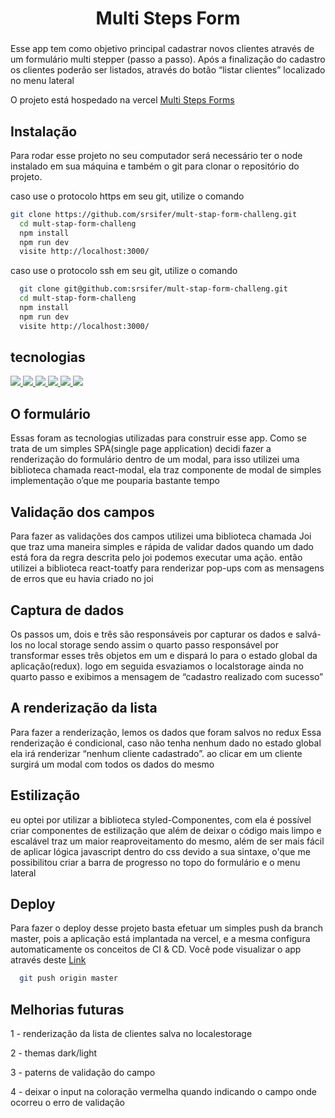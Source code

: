  <h1 align="center">Multi Steps Form</h1>



###
Esse app tem como objetivo principal cadastrar novos clientes através de um formulário multi stepper (passo a passo). 
Após a finalização do cadastro os clientes poderão ser listados, através do botão “listar clientes” localizado no menu lateral


O projeto está hospedado na vercel [Multi Steps Forms](https://mult-stap-form-challeng.vercel.app/)
## Instalação

Para rodar esse projeto no seu computador será necessário ter o node instalado em sua máquina
e também o git para clonar o repositório  do projeto.

caso use o protocolo https em seu git, utilize o comando

```bash
git clone https://github.com/srsifer/mult-stap-form-challeng.git
  cd mult-stap-form-challeng
  npm install
  npm run dev
  visite http://localhost:3000/

```

caso use o protocolo ssh em seu git, utilize o comando

```bash
  git clone git@github.com:srsifer/mult-stap-form-challeng.git
  cd mult-stap-form-challeng
  npm install
  npm run dev
  visite http://localhost:3000/
```


## tecnologias
<div>
  <a href="https://javascript.info/">
    <img src="https://img.shields.io/badge/javascript-339933?style=for-the-badge&logo=javascript&color=black" />
  </a>
  <a href="https://developer.mozilla.org/pt-BR/docs/Web/HTML">
    <img src="https://img.shields.io/badge/html5-339933?style=for-the-badge&logo=html5&color=black" />
  </a>
  <a href="https://www.w3schools.com/cssref/">
    <img src="https://img.shields.io/badge/css-339933?style=for-the-badge&logo=css3&color=black" />
  </a>
  <a href="https://pt-br.reactjs.org/docs/getting-started.html">
    <img src="https://img.shields.io/badge/React-339933?style=for-the-badge&logo=react&color=black" />
  </a>
  <a href="https://redux-toolkit.js.org/introduction/getting-started">
    <img src="https://img.shields.io/badge/redux--toolkit-339933?style=for-the-badge&logo=redux&color=black" />
  </a>
  <a href="https://styled-components.com/docs">
    <img src="https://img.shields.io/badge/Styled--Components-339933?style=for-the-badge&logo=styledcomponents&color=black" />
  </a>
</div>


## O formulário
Essas foram as tecnologias utilizadas para construir esse app.
Como se trata de um simples SPA(single page application) decidi fazer a renderização do formulário dentro de um modal, para isso utilizei uma biblioteca chamada react-modal, ela traz componente de modal de simples implementação o’que me pouparia bastante tempo
<br />
 
## Validação dos campos
Para fazer as validações dos campos utilizei uma biblioteca chamada Joi
que traz uma maneira simples e rápida de validar dados  quando um dado está fora da regra descrita pelo joi podemos executar uma ação. então utilizei a biblioteca react-toatfy para renderizar pop-ups com as mensagens de erros que eu havia criado no joi
<br />
 
## Captura de dados
Os passos um, dois e três são responsáveis por capturar os dados e salvá-los no local storage sendo assim o quarto passo responsável por transformar esses três objetos em um e dispará lo para o estado global da aplicação(redux). logo em seguida esvaziamos o localstorage ainda no quarto passo e exibimos a mensagem de “cadastro realizado com sucesso”
<br />
 
## A renderização da lista 
Para fazer a renderização, lemos os dados que foram salvos no redux
Essa renderização é condicional, caso não tenha nenhum dado no estado global ela irá renderizar “nenhum cliente cadastrado”.
ao clicar em um cliente  surgirá um modal com todos os dados do mesmo
<br />
 
## Estilização
eu optei por utilizar a biblioteca styled-Componentes, com ela é possível criar componentes de estilização  que além de deixar o código mais limpo e escalável 
traz um maior reaproveitamento do mesmo, além de ser mais fácil de aplicar lógica javascript dentro do css devido a sua sintaxe, o'que me possibilitou criar  a barra de progresso no topo do formulário e o menu lateral
<br />
 
## Deploy

Para fazer o deploy desse projeto basta efetuar  um simples push da branch master,
pois a aplicação está implantada na vercel, e a mesma configura automaticamente os conceitos de CI & CD.
Você pode visualizar o app através deste   [Link](https://mult-stap-form-challeng.vercel.app/)


```bash
  git push origin master
```


## Melhorias futuras

1 - renderização da lista de clientes salva no localestorage

2 - themas dark/light

3 - paterns de validação do campo 

4 - deixar o input na coloração vermelha quando indicando o campo onde ocorreu o erro de validação

